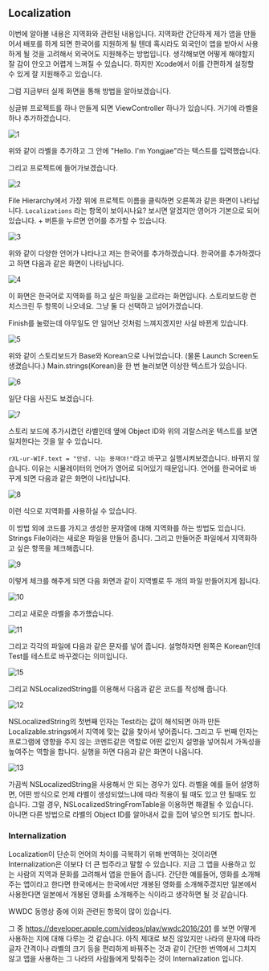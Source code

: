 ## Localization

이번에 알아볼 내용은 지역화와 관련된 내용입니다. 지역화란 간단하게 제가 앱을 만들어서 배포를 하게 되면 한국어를 지원하게 될 텐데 혹시라도 외국인이 앱을 받아서 사용하게 될 것을 고려해서 외국어도 지원해주는 방법입니다. 생각해보면 어떻게 해야할지 잘 감이 안오고 어렵게 느껴질 수 있습니다. 하지만 Xcode에서 이를 간편하게 설정할 수 있게 잘 지원해주고 있습니다. 

그럼 지금부터 실제 화면을 통해 방법을 알아보겠습니다.

싱글뷰 프로젝트를 하나 만들게 되면 ViewController 하나가 있습니다. 거기에 라벨을 하나 추가하겠습니다. 

![1](../../img/Localization/1.png) 

위와 같이 라벨을 추가하고 그 안에 "Hello. I'm Yongjae"라는 텍스트를 입력했습니다. 

그리고 프로젝트에 들어가보겠습니다. 

![2](../../img/Localization/2.png) 



File Hierarchy에서 가장 위에 프로젝트 이름을 클릭하면 오른쪽과 같은 화면이 나타납니다. `Localizations` 라는 항목이 보이시나요? 보시면 알겠지만 영어가 기본으로 되어 있습니다. + 버튼을 누르면 언어를 추가할 수 있습니다.

![3](../../img/Localization/3.png) 



위와 같이 다양한 언어가 나타나고 저는 한국어를 추가하겠습니다. 한국어를 추가하겠다고 하면 다음과 같은 화면이 나타납니다. 


![4](../../img/Localization/4.png) 

이 화면은 한국어로 지역화를 하고 싶은 파일을 고르라는 화면입니다. 스토리보드랑 런치스크린 두 항목이 나오네요. 그냥 둘 다 선택하고 넘어가겠습니다. 

Finish를 눌렀는데 아무일도 안 일어난 것처럼 느껴지겠지만 사실 바뀐게 있습니다. 

![5](../../img/Localization/5.png) 

위와 같이 스토리보드가 Base와 Korean으로 나뉘었습니다. (물론 Launch Screen도 생겼습니다.) Main.strings(Korean)을 한 번 눌러보면 이상한 텍스트가 있습니다.

![6](../../img/Localization/6.png) 

일단 다음 사진도 보겠습니다. 

![7](../../img/Localization/7.png) 

스토리 보드에 추가시켰던 라벨인데 옆에 Object ID와 위의 괴랄스러운 텍스트를 보면 일치한다는 것을 알 수 있습니다. 

`rXL-ur-WIF.text = "안녕. 나는 용재야!"`라고 바꾸고 실행시켜보겠습니다. 바뀌지 않습니다. 이유는 시뮬레이터의 언어가 영어로 되어있기 때문입니다. 언어를 한국어로 바꾸게 되면 다음과 같은 화면이 나타납니다. 

![8](../../img/Localization/8.png) 

이런 식으로 지역화를 사용하실 수 있습니다.



이 방법 외에 코드를 가지고 생성한 문자열에 대해 지역화를 하는 방법도 있습니다. Strings File이라는 새로운 파일을 만들어 줍니다. 그리고 만들어준 파일에서 지역화하고 싶은 항목을 체크해줍니다. 

![9](../../img/Localization/9.png) 

이렇게 체크를 해주게 되면 다음 화면과 같이 지역별로 두 개의 파일 만들어지게 됩니다.

![10](../../img/Localization/10.png) 

그리고 새로운 라벨을 추가했습니다.

![11](../../img/Localization/11.png) 

그리고 각각의 파일에 다음과 같은 문자를 넣어 줍니다. 설명하자면 왼쪽은 Korean인데 Test를 테스트로 바꾸겠다는 의미입니다. 

![15](../../img/Localization/15.png) 



그리고 NSLocalizedString를 이용해서 다음과 같은 코드를 작성해 줍니다. 

![12](../../img/Localization/12.png) 

NSLocalizedString의 첫번째 인자는 Test라는 값이 해석되면 아까 만든 Localizable.strings에서 지역에 맞는 값을 찾아서 넣어줍니다. 그리고 두 번째 인자는 프로그램에 영향을 주지 않는 코멘트같은 역할로 어떤 값인지 설명을 넣어줘서 가독성을 높여주는 역할을 합니다. 실행을 하면 다음과 같은 화면이 나옵니다.

![13](../../img/Localization/13.png) 



가끔씩 NSLocalizedString을 사용해서 안 되는 경우가 있다. 라벨을 예를 들어 설명하면, 어떤 방식으로 언제 라벨이 생성되었느냐에 따라 적용이 될 때도 있고 안 될때도 있습니다. 그럴 경우, NSLocalizedStringFromTable을 이용하면 해결될 수 있습니다. 아니면 다른 방법으로 라벨의 Object ID를 알아내서 값을 집어 넣으면 되기도 합니다.



### Internalization

Localization이 단순히 언어의 차이를 극복하기 위해 번역하는 것이라면 Internalization은 이보다 더 큰 범주라고 말할 수 있습니다. 지금 그 앱을 사용하고 있는 사람의 지역과 문화를 고려해서 앱을 만들어 줍니다. 간단한 예를들어, 영화를 소개해주는 앱이라고 한다면 한국에서는 한국에서만 개봉된 영화를 소개해주겠지만 일본에서 사용한다면 일본에서 개봉된 영화를 소개해주는 식이라고 생각하면 될 것 같습니다. 

WWDC 동영상 중에 이와 관련된 항목이 많이 있습니다. 

그 중 https://developer.apple.com/videos/play/wwdc2016/201 를 보면 어떻게 사용하는 지에 대해 다루는 것 같습니다. 아직 제대로 보진 않았지만 나라의 문자에 따라 글자 간격이나 라벨의 크기 등을 편리하게 바꿔주는 것과 같이 간단한 번역에서 그치지 않고 앱을 사용하는 그 나라의 사람들에게 맞춰주는 것이 Internalization 입니다. 

 



